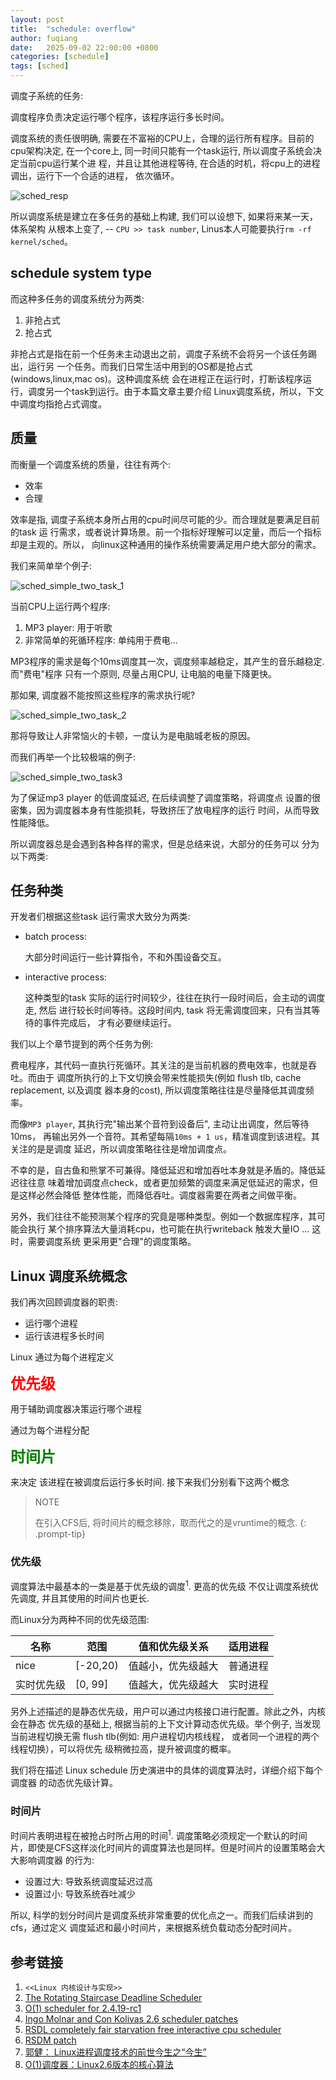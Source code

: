 ```yaml
---
layout: post
title:  "schedule: overflow"
author: fuqiang
date:   2025-09-02 22:00:00 +0800
categories: [schedule]
tags: [sched]
---
```


调度子系统的任务:

调度程序负责决定运行哪个程序，该程序运行多长时间。

调度系统的责任很明确, 需要在不富裕的CPU上，合理的运行所有程序。目前的cpu架构决定,
在一个core上, 同一时间只能有一个task运行, 所以调度子系统会决定当前cpu运行某个进
程，并且让其他进程等待, 在合适的时机，将cpu上的进程调出，运行下一个合适的进程，
依次循环。

![sched_resp](./pic/sched_resp.svg)

所以调度系统是建立在多任务的基础上构建, 我们可以设想下, 如果将来某一天，体系架构
从根本上变了, -- `CPU >> task number`, Linus本人可能要执行`rm -rf kernel/sched`。

## schedule system type

而这种多任务的调度系统分为两类:

1. 非抢占式
2. 抢占式

非抢占式是指在前一个任务未主动退出之前，调度子系统不会将另一个该任务踢出，运行另
一个任务。而我们日常生活中用到的OS都是抢占式(windows,linux,mac os)。这种调度系统
会在进程正在运行时，打断该程序运行，调度另一个task到运行。由于本篇文章主要介绍
Linux调度系统，所以，下文中调度均指抢占式调度。

## 质量

而衡量一个调度系统的质量，往往有两个:

* 效率
* 合理

效率是指, 调度子系统本身所占用的cpu时间尽可能的少。而合理就是要满足目前的task 运
行需求，或者说计算场景。前一个指标好理解可以定量，而后一个指标却是主观的。所以，
向linux这种通用的操作系统需要满足用户绝大部分的需求。

我们来简单举个例子:

![sched_simple_two_task_1](./pic/sched_simple_two_task_1.svg)

当前CPU上运行两个程序:

1. MP3 player: 用于听歌
2. 非常简单的死循环程序: 单纯用于费电...

MP3程序的需求是每个10ms调度其一次，调度频率越稳定，其产生的音乐越稳定. 而"费电"程序
只有一个原则, 尽量占用CPU, 让电脑的电量下降更快。

那如果, 调度器不能按照这些程序的需求执行呢?

![sched_simple_two_task_2](./pic/sched_simple_two_task_2.svg)

那将导致让人非常恼火的卡顿，一度认为是电脑城老板的原因。

而我们再举一个比较极端的例子:

![sched_simple_two_task3](./pic/sched_simple_two_task3.svg)

为了保证mp3 player 的低调度延迟, 在后续调整了调度策略，将调度点
设置的很密集，因为调度器本身有性能损耗，导致挤压了放电程序的运行
时间，从而导致性能降低。

所以调度器总是会遇到各种各样的需求，但是总结来说，大部分的任务可以
分为以下两类:

## 任务种类

开发者们根据这些task 运行需求大致分为两类:

* batch process: 

  大部分时间运行一些计算指令，不和外围设备交互。

* interactive process:

  这种类型的task 实际的运行时间较少，往往在执行一段时间后，会主动的调度走, 然后
  进行较长时间等待。这段时间内, task 将无需调度回来，只有当其等待的事件完成后，
  才有必要继续运行。

我们以上个章节提到的两个任务为例:

费电程序，其代码一直执行死循环。其关注的是当前机器的费电效率，也就是吞吐。而由于
调度所执行的上下文切换会带来性能损失(例如 flush tlb, cache replacement, 以及调度
器本身的cost), 所以调度策略往往是尽量降低其调度频率。

而像`MP3 player`, 其执行完"输出某个音符到设备后", 主动让出调度，然后等待 10ms，
再输出另外一个音符。其希望每隔`10ms + 1 us`，精准调度到该进程。其关注的是是调度
延迟，所以调度策略往往是增加调度点。

不幸的是，自古鱼和熊掌不可兼得。降低延迟和增加吞吐本身就是矛盾的。降低延迟往往意
味着增加调度点check，或者更加频繁的调度来满足低延迟的需求，但是这样必然会降低
整体性能，而降低吞吐。调度器需要在两者之间做平衡。

另外，我们往往不能预测某个程序的究竟是哪种类型。例如一个数据库程序，其可能会执行
某个排序算法大量消耗cpu，也可能在执行writeback 触发大量IO ... 这时，需要调度系统
更采用更"合理"的调度策略。

## Linux 调度系统概念

我们再次回顾调度器的职责:

* 运行哪个进程
* 运行该进程多长时间

Linux 通过为每个进程定义

<font size=5 color=red><strong>
优先级
</strong></font>

用于辅助调度器决策运行哪个进程

通过为每个进程分配 

<font size=5 color=green><strong>
时间片
</strong></font>

来决定 该进程在被调度后运行多长时间. 接下来我们分别看下这两个概念

> NOTE
>
> 在引入CFS后, 将时间片的概念移除，取而代之的是vruntime的概念.
{: .prompt-tip}

### 优先级

调度算法中最基本的一类是基于优先级的调度<sup>1</sup>. 更高的优先级
不仅让调度系统优先调度, 并且其使用的时间片也更长.

而Linux分为两种不同的优先级范围:

|名称|范围|值和优先级关系|适用进程|
|---|----|---|---|
|nice|[-20,20)|值越小，优先级越大|普通进程|
|实时优先级|[0, 99]|值越大，优先级越大|实时进程|

另外上述描述的是静态优先级，用户可以通过内核接口进行配置。除此之外，内核会在静态
优先级的基础上, 根据当前的上下文计算动态优先级。举个例子, 当发现当前进程切换无需
flush tlb(例如: 用户进程切内核线程， 或者同一个进程的两个线程切换），可以将优先
级稍微拉高，提升被调度的概率。

我们将在描述 Linux schedule 历史演进中的具体的调度算法时，详细介绍下每个调度器
的动态优先级计算。

### 时间片

时间片表明进程在被抢占时所占用的时间<sup>1</sup>. 调度策略必须规定一个默认的时间
片，即使是CFS这样淡化时间片的调度算法也是同样。但是时间片的设置策略会大大影响调度器
的行为:

* 设置过大: 导致系统调度延迟过高
* 设置过小: 导致系统吞吐减少

所以, 科学的划分时间片是调度系统非常重要的优化点之一。而我们后续讲到的cfs，通过定义
调度延迟和最小时间片，来根据系统负载动态分配时间片。

## 参考链接
1. `<<Linux 内核设计与实现>>`
2. [The Rotating Staircase Deadline Scheduler](https://lwn.net/Articles/224865/)
3. [O(1) scheduler for 2.4.19-rc1](https://lwn.net/Articles/4079/)
4. [Ingo Molnar and Con Kolivas 2.6 scheduler patches](https://lore.kernel.org/all/1059211833.576.13.camel@teapot.felipe-alfaro.com/)
5. [RSDL completely fair starvation free interactive cpu scheduler](https://lwn.net/Articles/224654/)
6. [RSDM patch](https://lore.kernel.org/all/?q=RSDL-mm)
7. [郭健： Linux进程调度技术的前世今生之“今生”](https://mp.weixin.qq.com/mp/wappoc_appmsgcaptcha?poc_token=HCYNsWijDcK9zI9m_1BHFWnlNNZqZpU172Od085y&target_url=https%3A%2F%2Fmp.weixin.qq.com%2Fs%3F__biz%3DMzg2OTc0ODAzMw%3D%3D%26mid%3D2247501940%26idx%3D1%26sn%3D5e70031a7a0222794ce6c6958a2408d0%26source%3D41#wechat_redirect)
8. [O(1)调度器：Linux2.6版本的核心算法](https://blog.csdn.net/m0_50662680/article/details/129101153)
